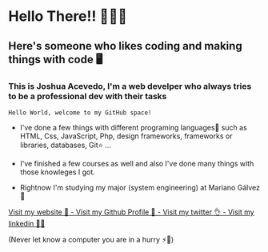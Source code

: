 # Hello There!! 👋🧑‍💻 
## Here's someone who likes coding and making things with code 🖥️

### This is Joshua Acevedo, I'm a web develper who always tries to be a professional dev with their tasks

```
Hello World, welcome to my GitHub space!
````
* I've done a few things with different programing languages📄 such as HTML, Css, JavaScript, Php, design frameworks, frameworks or libraries, databases, Git⭐ ...

* I've finished a few courses as well and also I've done many things with those knowleges I got.

* Rightnow I'm studying my major (system engineering) at Mariano Gálvez 🎒

[Visit my website 🗿  - ](https://josharfdev.github.io/portfolio-react/) 
[Visit my Github Profile 🗿  - ](https://github.com/joshArfDev) 
[ Visit my twitter 👌 - ](https://twitter.com/JoshArfa) 
[ Visit my linkedin 🧑‍💼 ](www.linkedin.com/in/joshuaarfa)

(Never let know a computer you are in a hurry ⚡🚧)


